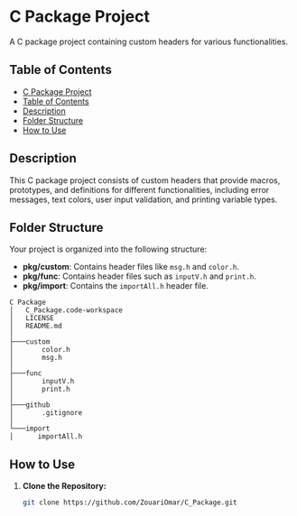 # C Package Project

A C package project containing custom headers for various functionalities.

## Table of Contents
  - [C Package Project](#c-package-project)
  - [Table of Contents](#table-of-contents)
  - [Description](#description)
  - [Folder Structure](#folder-structure)
  - [How to Use](#how-to-Use)

## Description

This C package project consists of custom headers that provide macros, prototypes, and definitions for different functionalities, including error messages, text colors, user input validation, and printing variable types.

## Folder Structure

Your project is organized into the following structure:

- **pkg/custom**: Contains header files like `msg.h` and `color.h`.
- **pkg/func**: Contains header files such as `inputV.h` and `print.h`.
- **pkg/import**: Contains the `importAll.h` header file.

```plaintext
C Package
│   C_Package.code-workspace
│   LICENSE
│   README.md
│
├───custom
│       color.h
│       msg.h
│
├───func
│       inputV.h
│       print.h
│
├───github
│       .gitignore
│
└───import
│      importAll.h
```
## How to Use

1. **Clone the Repository:**
   ```bash
   git clone https://github.com/ZouariOmar/C_Package.git
